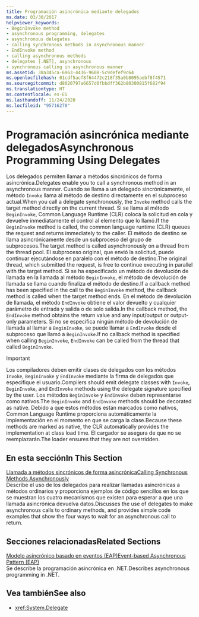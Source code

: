 ```yaml
---
title: Programación asincrónica mediante delegados
ms.date: 03/30/2017
helpviewer_keywords:
- BeginInvoke method
- asynchronous programming, delegates
- asynchronous delegates
- calling synchronous methods in asynchronous manner
- EndInvoke method
- calling asynchronous methods
- delegates [.NET], asynchronous
- synchronous calling in asynchronous manner
ms.assetid: 38a345ca-6963-4436-9608-5c9defef9c64
ms.openlocfilehash: 01cdf5acf8f64472c218f35a0b8095aebf8f4571
ms.sourcegitcommit: d8020797a6657d0fbbdff362b80300815f682f94
ms.translationtype: HT
ms.contentlocale: es-ES
ms.lasthandoff: 11/24/2020
ms.locfileid: "95716270"
---
```

# <a name="asynchronous-programming-using-delegates"></a><span data-ttu-id="e9c0a-102">Programación asincrónica mediante delegados</span><span class="sxs-lookup"><span data-stu-id="e9c0a-102">Asynchronous Programming Using Delegates</span></span>

<span data-ttu-id="e9c0a-103">Los delegados permiten llamar a métodos sincrónicos de forma asincrónica.</span><span class="sxs-lookup"><span data-stu-id="e9c0a-103">Delegates enable you to call a synchronous method in an asynchronous manner.</span></span> <span data-ttu-id="e9c0a-104">Cuando se llama a un delegado sincrónicamente, el método `Invoke` llama al método de destino directamente en el subproceso actual.</span><span class="sxs-lookup"><span data-stu-id="e9c0a-104">When you call a delegate synchronously, the `Invoke` method calls the target method directly on the current thread.</span></span> <span data-ttu-id="e9c0a-105">Si se llama al método `BeginInvoke`, Common Language Runtime (CLR) coloca la solicitud en cola y devuelve inmediatamente el control al elemento que lo llamó.</span><span class="sxs-lookup"><span data-stu-id="e9c0a-105">If the `BeginInvoke` method is called, the common language runtime (CLR) queues the request and returns immediately to the caller.</span></span> <span data-ttu-id="e9c0a-106">El método de destino se llama asincrónicamente desde un subproceso del grupo de subprocesos.</span><span class="sxs-lookup"><span data-stu-id="e9c0a-106">The target method is called asynchronously on a thread from the thread pool.</span></span> <span data-ttu-id="e9c0a-107">El subproceso original, que envió la solicitud, puede continuar ejecutándose en paralelo con el método de destino.</span><span class="sxs-lookup"><span data-stu-id="e9c0a-107">The original thread, which submitted the request, is free to continue executing in parallel with the target method.</span></span> <span data-ttu-id="e9c0a-108">Si se ha especificado un método de devolución de llamada en la llamada al método `BeginInvoke`, el método de devolución de llamada se llama cuando finaliza el método de destino.</span><span class="sxs-lookup"><span data-stu-id="e9c0a-108">If a callback method has been specified in the call to the `BeginInvoke` method, the callback method is called when the target method ends.</span></span> <span data-ttu-id="e9c0a-109">En el método de devolución de llamada, el método `EndInvoke` obtiene el valor devuelto y cualquier parámetro de entrada y salida o de solo salida.</span><span class="sxs-lookup"><span data-stu-id="e9c0a-109">In the callback method, the `EndInvoke` method obtains the return value and any input/output or output-only parameters.</span></span> <span data-ttu-id="e9c0a-110">Si no se especifica ningún método de devolución de llamada al llamar a `BeginInvoke`, se puede llamar a `EndInvoke` desde el subproceso que llamó a `BeginInvoke`.</span><span class="sxs-lookup"><span data-stu-id="e9c0a-110">If no callback method is specified when calling `BeginInvoke`, `EndInvoke` can be called from the thread that called `BeginInvoke`.</span></span>  
  
> [!IMPORTANT]
> <span data-ttu-id="e9c0a-111">Los compiladores deben emitir clases de delegados con los métodos `Invoke`, `BeginInvoke` y `EndInvoke` mediante la firma de delegados que especifique el usuario.</span><span class="sxs-lookup"><span data-stu-id="e9c0a-111">Compilers should emit delegate classes with `Invoke`, `BeginInvoke`, and `EndInvoke` methods using the delegate signature specified by the user.</span></span> <span data-ttu-id="e9c0a-112">Los métodos `BeginInvoke` y `EndInvoke` deben representarse como nativos.</span><span class="sxs-lookup"><span data-stu-id="e9c0a-112">The `BeginInvoke` and `EndInvoke` methods should be decorated as native.</span></span> <span data-ttu-id="e9c0a-113">Debido a que estos métodos están marcados como nativos, Common Language Runtime proporciona automáticamente la implementación en el momento en que se carga la clase.</span><span class="sxs-lookup"><span data-stu-id="e9c0a-113">Because these methods are marked as native, the CLR automatically provides the implementation at class load time.</span></span> <span data-ttu-id="e9c0a-114">El cargador se asegura de que no se reemplazarán.</span><span class="sxs-lookup"><span data-stu-id="e9c0a-114">The loader ensures that they are not overridden.</span></span>  
  
## <a name="in-this-section"></a><span data-ttu-id="e9c0a-115">En esta sección</span><span class="sxs-lookup"><span data-stu-id="e9c0a-115">In This Section</span></span>  

 [<span data-ttu-id="e9c0a-116">Llamada a métodos sincrónicos de forma asincrónica</span><span class="sxs-lookup"><span data-stu-id="e9c0a-116">Calling Synchronous Methods Asynchronously</span></span>](calling-synchronous-methods-asynchronously.md)  
 <span data-ttu-id="e9c0a-117">Describe el uso de los delegados para realizar llamadas asincrónicas a métodos ordinarios y proporciona ejemplos de código sencillos en los que se muestran los cuatro mecanismos que existen para esperar a que una llamada asincrónica devuelva datos.</span><span class="sxs-lookup"><span data-stu-id="e9c0a-117">Discusses the use of delegates to make asynchronous calls to ordinary methods, and provides simple code examples that show the four ways to wait for an asynchronous call to return.</span></span>  
  
## <a name="related-sections"></a><span data-ttu-id="e9c0a-118">Secciones relacionadas</span><span class="sxs-lookup"><span data-stu-id="e9c0a-118">Related Sections</span></span>  

 [<span data-ttu-id="e9c0a-119">Modelo asincrónico basado en eventos (EAP)</span><span class="sxs-lookup"><span data-stu-id="e9c0a-119">Event-based Asynchronous Pattern (EAP)</span></span>](event-based-asynchronous-pattern-eap.md)  
 <span data-ttu-id="e9c0a-120">Se describe la programación asincrónica en .NET.</span><span class="sxs-lookup"><span data-stu-id="e9c0a-120">Describes asynchronous programming in .NET.</span></span>  
  
## <a name="see-also"></a><span data-ttu-id="e9c0a-121">Vea también</span><span class="sxs-lookup"><span data-stu-id="e9c0a-121">See also</span></span>

- <xref:System.Delegate>

